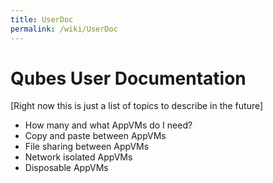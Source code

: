 ```yaml
---
title: UserDoc
permalink: /wiki/UserDoc
---
```


Qubes User Documentation
========================

[Right now this is just a list of topics to describe in the future]

-   How many and what AppVMs do I need?
-   Copy and paste between AppVMs
-   File sharing between AppVMs
-   Network isolated AppVMs
-   Disposable AppVMs


